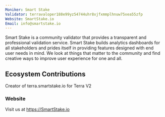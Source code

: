 ```yaml
---
Moniker: Smart Stake
Validator: terravaloper188e99yz54744uhr8xjfxmmplhnuw75xea55zfp
Website: SmartStake.io
Email: info@smartstake.io
---
```


Smart Stake is a community validator that provides a transparent and professional validation service. Smart Stake builds analytics dashboards for all stakeholders and prides itself in providing features designed with end user needs in mind. We look at things that matter to the community and find creative ways to improve user experience for one and all. 


## Ecosystem Contributions

Creator of terra.smartstake.io for Terra V2


### Website

Visit us at https://SmartStake.io

